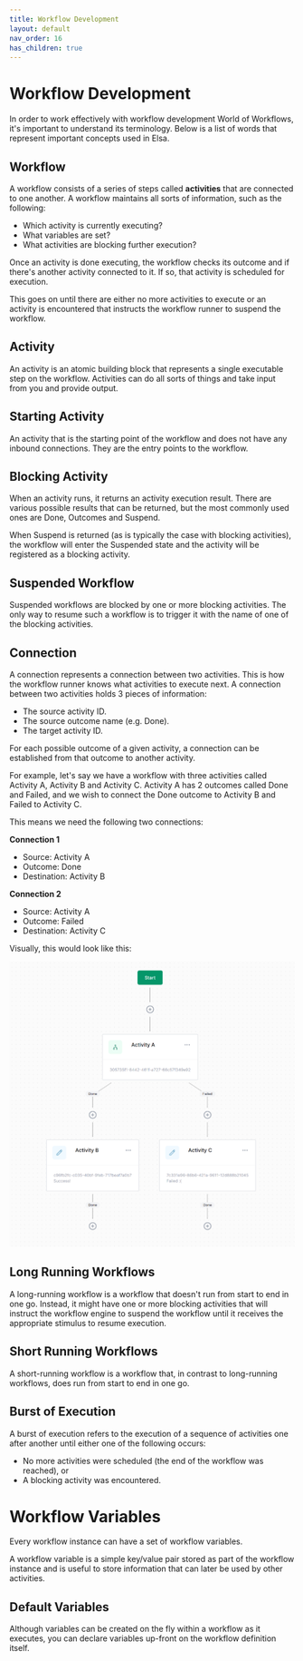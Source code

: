 ```yaml
---
title: Workflow Development
layout: default
nav_order: 16
has_children: true
---
```


# Workflow Development

In order to work effectively with workflow development World of Workflows, it's important to understand its terminology. Below is a list of words that represent important concepts used in Elsa.

## Workflow

A workflow consists of a series of steps called **activities** that are connected to one another. A workflow maintains all sorts of information, such as the following:

- Which activity is currently executing?
- What variables are set?
- What activities are blocking further execution?

Once an activity is done executing, the workflow checks its outcome and if there's another activity connected to it. If so, that activity is scheduled for execution.

This goes on until there are either no more activities to execute or an activity is encountered that instructs the workflow runner to suspend the workflow.

## Activity

An activity is an atomic building block that represents a single executable step on the workflow. Activities can do all sorts of things and take input from you and provide output.

## Starting Activity
An activity that is the starting point of the workflow and does not have any inbound connections. They are the entry points to the workflow.

## Blocking Activity
When an activity runs, it returns an activity execution result. There are various possible results that can be returned, but the most commonly used ones are Done, Outcomes and Suspend.

When Suspend is returned (as is typically the case with blocking activities), the workflow will enter the Suspended state and the activity will be registered as a blocking activity.

## Suspended Workflow

Suspended workflows are blocked by one or more blocking activities. The only way to resume such a workflow is to trigger it with the name of one of the blocking activities.

## Connection

A connection represents a connection between two activities. This is how the workflow runner knows what activities to execute next. A connection between two activities holds 3 pieces of information:

- The source activity ID.
- The source outcome name (e.g. Done).
- The target activity ID.

For each possible outcome of a given activity, a connection can be established from that outcome to another activity.

For example, let's say we have a workflow with three activities called Activity A, Activity B and Activity C. Activity A has 2 outcomes called Done and Failed, and we wish to connect the Done outcome to Activity B and Failed to Activity C.

This means we need the following two connections:

**Connection 1**

- Source: Activity A
- Outcome: Done
- Destination: Activity B

**Connection 2**

- Source: Activity A
- Outcome: Failed
- Destination: Activity C

Visually, this would look like this:

![](2023-02-02-09-27-03.png)

## Long Running Workflows

A long-running workflow is a workflow that doesn't run from start to end in one go. Instead, it might have one or more blocking activities that will instruct the workflow engine to suspend the workflow until it receives the appropriate stimulus to resume execution.

## Short Running Workflows

A short-running workflow is a workflow that, in contrast to long-running workflows, does run from start to end in one go.

## Burst of Execution

A burst of execution refers to the execution of a sequence of activities one after another until either one of the following occurs:

- No more activities were scheduled (the end of the workflow was reached), or
- A blocking activity was encountered.

# Workflow Variables
Every workflow instance can have a set of workflow variables.

A workflow variable is a simple key/value pair stored as part of the workflow instance and is useful to store information that can later be used by other activities.

## Default Variables
Although variables can be created on the fly within a workflow as it executes, you can declare variables up-front on the workflow definition itself.
